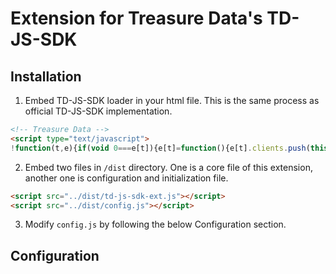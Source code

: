 # Extension for Treasure Data's TD-JS-SDK

## Installation

1. Embed TD-JS-SDK loader in your html file. This is the same process as official TD-JS-SDK implementation.

```html
<!-- Treasure Data -->
<script type="text/javascript">
!function(t,e){if(void 0===e[t]){e[t]=function(){e[t].clients.push(this),this._init=[Array.prototype.slice.call(arguments)]},e[t].clients=[];for(var r=function(t){return function(){return this["_"+t]=this["_"+t]||[],this["_"+t].push(Array.prototype.slice.call(arguments)),this}},s=["blockEvents","unblockEvents","setSignedMode","setAnonymousMode","resetUUID","addRecord","fetchGlobalID","set","trackEvent","trackPageview","trackClicks","ready"],n=0;n<s.length;n++){var c=s[n];e[t].prototype[c]=r(c)}var o=document.createElement("script");o.type="text/javascript",o.async=!0,o.src=("https:"===document.location.protocol?"https:":"http:")+"//cdn.treasuredata.com/sdk/2.1/td.min.js";var a=document.getElementsByTagName("script")[0];a.parentNode.insertBefore(o,a)}}("Treasure",this);</script>
```

2. Embed two files in `/dist` directory. One is a core file of this extension, another one is configuration and initialization file.

```html
<script src="../dist/td-js-sdk-ext.js"></script>
<script src="../dist/config.js"></script>
```

3. Modify `config.js` by following the below Configuration section.


## Configuration

